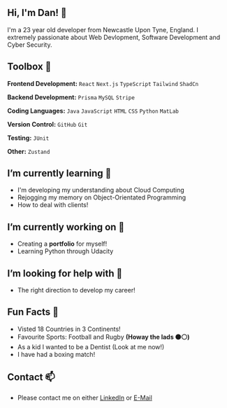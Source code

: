 ## **Hi, I'm Dan! 👋**

I'm a 23 year old developer from Newcastle Upon Tyne, England. I extremely passionate about Web Devlopment, Software Development and Cyber Security.

## Toolbox 🥊
**Frontend Development:** `React` `Next.js` `TypeScript` `Tailwind` `ShadCn`

**Backend Development:** `Prisma` `MySQL` `Stripe`

**Coding Languages:** `Java` `JavaScript` `HTML` `CSS` `Python` `MatLab`

**Version Control:** `GitHub` `Git`

**Testing:** `JUnit`

**Other:** `Zustand`

## **I’m currently learning 🌻**

- I'm developing my understanding about Cloud Computing
- Rejogging my memory on Object-Orientated Programming
- How to deal with clients!

## **I’m currently working on 🔭**

- Creating a **portfolio** for myself!
- Learning Python through Udacity

## **I’m looking for help with 🤔**

- The right direction to develop my career!

## **Fun Facts 🥑**

- Visted 18 Countries in 3 Continents!
- Favourite Sports: Football and Rugby **(Howay the lads ⚫⚪)**
- As a kid I wanted to be a Dentist (Look at me now!)
- I have had a boxing match!

## **Contact 📫**

- Please contact me on either [LinkedIn](https://www.linkedin.com/in/daniel-jones-a4a85b23a/) or [E-Mail](mailto:dan_jones1107@hotmail.com?subject=[GitHub]%20Enquiry%20From%20GitHub)

